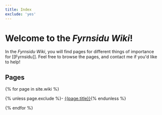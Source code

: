 ```yaml
---
title: Index
exclude: 'yes'
---
```


# Welcome to the *Fyrnsidu Wiki*!

In the *Fyrnsidu Wiki*, you will find pages for different things of importance for [[Fyrnsidu]]. Feel free to browse the pages, and contact me if you'd like to help!

## Pages

<div markdown=1 style="columns:auto auto">

{% for page in site.wiki %}

{% unless page.exclude %}- [{{page.title}}]({{page.url}}){% endunless %}

{% endfor %}

</div>
